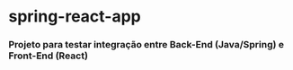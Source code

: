 # spring-react-app

### Projeto para testar integração entre Back-End (Java/Spring) e Front-End (React)
